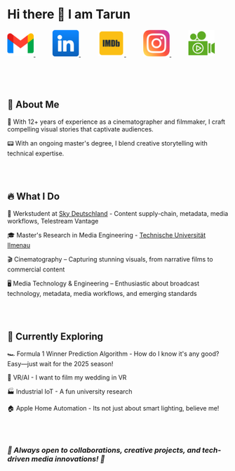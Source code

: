 # Hi there 👋 I am Tarun

<a href="tarunramani12@gmail.com">
    <img src="https://github.com/tarunramani12/tarunramani12/blob/main/gmail_logo.png" width="60">
</a> &nbsp;&nbsp;&nbsp;&nbsp;&nbsp;&nbsp;&nbsp;&nbsp;&nbsp;
<a href="https://www.linkedin.com/in/tarunramani12/">
    <img src="https://github.com/tarunramani12/tarunramani12/blob/main/linkedin_logo.png" width="60">
</a> &nbsp;&nbsp;&nbsp;&nbsp;&nbsp;&nbsp;&nbsp;&nbsp;&nbsp;
<a href="https://www.imdb.com/name/nm7049244/">
    <img src="https://github.com/tarunramani12/tarunramani12/blob/main/imdb_logo.png" width="60">
</a> &nbsp;&nbsp;&nbsp;&nbsp;&nbsp;&nbsp;&nbsp;&nbsp;&nbsp;
<a href="https://www.instagram.com/instarunramani/">
    <img src="https://github.com/tarunramani12/tarunramani12/blob/main/instagram_logo.png" width="60">
</a> &nbsp;&nbsp;&nbsp;&nbsp;&nbsp;&nbsp;&nbsp;&nbsp;&nbsp;
<a href="https://tarunramani12.wixsite.com/tarunramani">
    <img src="https://github.com/tarunramani12/tarunramani12/blob/main/camera_logo.png" width="60">
</a> &nbsp;&nbsp;&nbsp;&nbsp;&nbsp;&nbsp;&nbsp;&nbsp;&nbsp;

<br><br>
## 👀 About Me

🎥 With 12+ years of experience as a cinematographer and filmmaker, I craft compelling visual stories that captivate audiences.

📟 With an ongoing master's degree, I blend creative storytelling with technical expertise.


<br><br>
## 🔥 What I Do

👔 Werkstudent at [Sky Deutschland](https://www.sky.de) - Content supply-chain, metadata, media workflows, Telestream Vantage

🎓 Master's Research in Media Engineering - [Technische Universität Ilmenau](https://www.tu-ilmenau.de)

🎬 Cinematography – Capturing stunning visuals, from narrative films to commercial content

🖥️ Media Technology & Engineering – Enthusiastic about broadcast technology, metadata, media workflows, and emerging standards


<br><br>
## 🚀 Currently Exploring

🏎️ Formula 1 Winner Prediction Algorithm - How do I know it's any good? Easy—just wait for the 2025 season! 

🤖 VR/AI - I want to film my wedding in VR

🏭 Industrial IoT - A fun university research

🏠 Apple Home Automation - Its not just about smart lighting, believe me!


<br><br>
<h3><i>🔹 Always open to collaborations, creative projects, and tech-driven media innovations! 🔹</i></h3>



<!--
**tarunramani12/tarunramani12** is a ✨ _special_ ✨ repository because its `README.md` (this file) appears on your GitHub profile.

Here are some ideas to get you started:

- 🔭 I’m currently working on ...
- 🌱 I’m currently learning ...
- 👯 I’m looking to collaborate on ...
- 🤔 I’m looking for help with ...
- 💬 Ask me about ...
- 📫 How to reach me: ...
- 😄 Pronouns: ...
- ⚡ Fun fact: ...
-->
